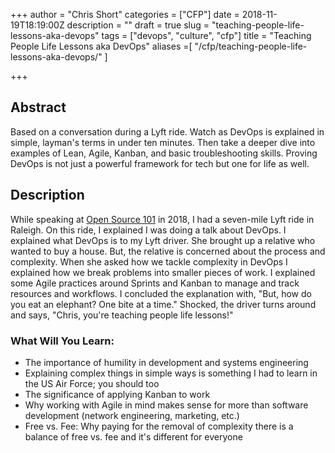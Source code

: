 +++
author = "Chris Short"
categories = ["CFP"]
date = 2018-11-19T18:19:00Z
description = ""
draft = true
slug = "teaching-people-life-lessons-aka-devops"
tags = ["devops", "culture", "cfp"]
title = "Teaching People Life Lessons aka DevOps"
aliases =[
    "/cfp/teaching-people-life-lessons-aka-devops/"
]

+++

## Abstract

Based on a conversation during a Lyft ride. Watch as DevOps is explained in simple, layman's terms in under ten minutes. Then take a deeper dive into examples of Lean, Agile, Kanban, and basic troubleshooting skills. Proving DevOps is not just a powerful framework for tech but one for life as well.

## Description

While speaking at [Open Source 101](http://opensource101.com/) in 2018, I had a seven-mile Lyft ride in Raleigh. On this ride, I explained I was doing a talk about DevOps. I explained what DevOps is to my Lyft driver. She brought up a relative who wanted to buy a house. But, the relative is concerned about the process and complexity. When she asked how we tackle complexity in DevOps I explained how we break problems into smaller pieces of work. I explained some Agile practices around Sprints and Kanban to manage and track resources and workflows. I concluded the explanation with,  "But, how do you eat an elephant? One bite at a time." Shocked, the driver turns around and says, "Chris, you're teaching people life lessons!"

### What Will You Learn:

* The importance of humility in development and systems engineering
* Explaining complex things in simple ways is something I had to learn in the US Air Force; you should too
* The significance of applying Kanban to work
* Why working with Agile in mind makes sense for more than software development (network engineering, marketing, etc.)
* Free vs. Fee: Why paying for the removal of complexity there is a balance of free vs. fee and it's different for everyone